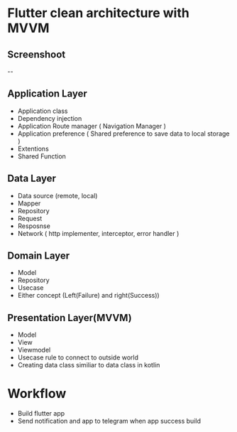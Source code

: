 # Flutter clean architecture with MVVM

## Screenshoot 
--

## Application Layer
- Application class
- Dependency injection
- Application Route manager ( Navigation Manager )
- Application preference ( Shared preference to save data to local storage )
- Extentions
- Shared Function

## Data Layer
- Data source (remote, local)
- Mapper
- Repository
- Request
- Resposnse
- Network ( http implementer, interceptor, error handler )

## Domain Layer
- Model
- Repository
- Usecase
- Either concept (Left(Failure) and right(Success))

## Presentation Layer(MVVM)
- Model
- View
- Viewmodel
- Usecase rule to connect to outside world
- Creating data class similiar to data class in kotlin 

# Workflow
- Build flutter app
- Send notification and app to telegram when app success build  
